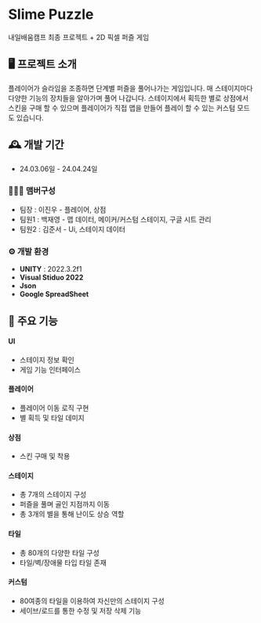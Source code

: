 # Slime Puzzle
내일배움캠프 최종 프로젝트 + 2D 픽셀 퍼즐 게임


## 🖥️ 프로젝트 소개
 플레이어가 슬라임을 조종하면 단계별 퍼즐을 풀어나가는 게임입니다.
매 스테이지마다 다양한 기능의 장치들을 알아가며 풀어 나갑니다.
스테이지에서 획득한 별로 상점에서 스킨을 구매 할 수 있으며
플레이어가 직접 맵을 만들어 플레이 할 수 있는 커스텀 모드도 있습니다.
<br>

## 🕰️ 개발 기간
* 24.03.06일 - 24.04.24일

### 🧑‍🤝‍🧑 맴버구성
 - 팀장  : 이진우 - 플레이어, 상점
 - 팀원1 : 백재영 - 맵 데이터, 메이커/커스텀 스테이지, 구글 시트 관리
 - 팀원2 : 김준서 - Ui, 스테이지 데이터

### ⚙️ 개발 환경
- **UNITY** : 2022.3.2f1
- **Visual Stiduo 2022**
- **Json**
- **Google SpreadSheet**

## 📌 주요 기능
#### UI
- 스테이지 정보 확인 
- 게임 기능 인터페이스

#### 플레이어
- 플레이어 이동 로직 구현
- 별 획득 및 타일 데미지 

#### 상점
- 스킨 구매 및 착용

#### 스테이지 
- 총 7개의 스테이지 구성
- 퍼즐을 풀며 골인 지점까지 이동
- 총 3개의 별을 통해 난이도 상승 역할

#### 타일
- 총 80개의 다양한 타일 구성
- 타일/벽/장애물 타입 타일 존재

#### 커스텀
- 80여종의 타일을 이용하여 자신만의 스테이지 구성
- 세이브/로드를 통한 수정 및 저장 삭제 기능
